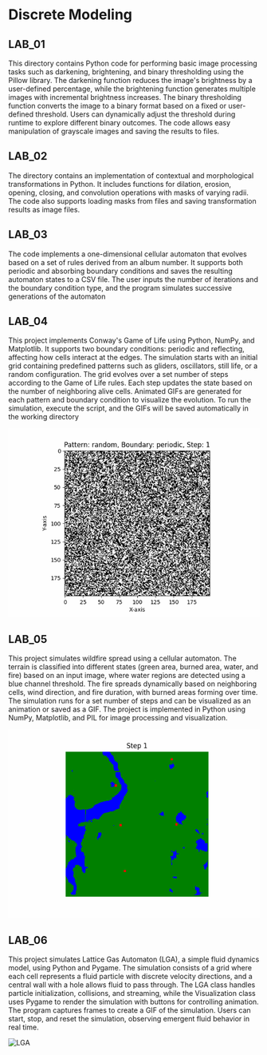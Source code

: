 # Discrete Modeling

## LAB_01
This directory contains Python code for performing basic image processing tasks such as darkening, brightening, and binary thresholding using the Pillow library. The darkening function reduces the image's brightness by a user-defined percentage, while the brightening function generates multiple images with incremental brightness increases. The binary thresholding function converts the image to a binary format based on a fixed or user-defined threshold. Users can dynamically adjust the threshold during runtime to explore different binary outcomes. The code allows easy manipulation of grayscale images and saving the results to files.

## LAB_02
The directory contains an implementation of contextual and morphological transformations in Python. It includes functions for dilation, erosion, opening, closing, and convolution operations with masks of varying radii. The code also supports loading masks from files and saving transformation results as image files.

## LAB_03
The code implements a one-dimensional cellular automaton that evolves based on a set of rules derived from an album number. It supports both periodic and absorbing boundary conditions and saves the resulting automaton states to a CSV file. The user inputs the number of iterations and the boundary condition type, and the program simulates successive generations of the automaton

## LAB_04
This project implements Conway's Game of Life using Python, NumPy, and Matplotlib. It supports two boundary conditions: periodic and reflecting, affecting how cells interact at the edges. The simulation starts with an initial grid containing predefined patterns such as gliders, oscillators, still life, or a random configuration. The grid evolves over a set number of steps according to the Game of Life rules. Each step updates the state based on the number of neighboring alive cells. Animated GIFs are generated for each pattern and boundary condition to visualize the evolution. To run the simulation, execute the script, and the GIFs will be saved automatically in the working directory

  ![Game of Life Simulation](LAB_04/game_of_life_random_periodic.gif)

## LAB_05

This project simulates wildfire spread using a cellular automaton. The terrain is classified into different states (green area, burned area, water, and fire) based on an input image, where water regions are detected using a blue channel threshold. The fire spreads dynamically based on neighboring cells, wind direction, and fire duration, with burned areas forming over time. The simulation runs for a set number of steps and can be visualized as an animation or saved as a GIF. The project is implemented in Python using NumPy, Matplotlib, and PIL for image processing and visualization.


![Fire_Simulation](LAB_05/fire_simulation.gif)


## LAB_06

This project simulates Lattice Gas Automaton (LGA), a simple fluid dynamics model, using Python and Pygame. The simulation consists of a grid where each cell represents a fluid particle with discrete velocity directions, and a central wall with a hole allows fluid to pass through. The LGA class handles particle initialization, collisions, and streaming, while the Visualization class uses Pygame to render the simulation with buttons for controlling animation. The program captures frames to create a GIF of the simulation. Users can start, stop, and reset the simulation, observing emergent fluid behavior in real time.

![LGA](LAB_06/simulation.gif)